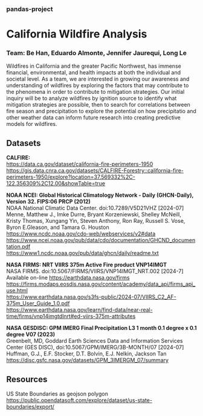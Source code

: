 ### pandas-project
# California Wildfire Analysis
### Team: Be Han, Eduardo Almonte, Jennifer Jaurequi, Long Le
Wildfires in California and the greater Pacific Northwest, has immense financial, environmental, and health impacts at both the individual and societal level. As a team, we are interested in growing our awareness and understanding of wildfires by exploring the factors that may contribute to the phenomena in order to contribute to mitigation strategies. Our initial inquiry will be to analyze wildfires by ignition source to identify what mitigation strategies are possible, then to search for correlations between fire season and precipitation to explore the potential on how precipitatio and other weather data can inform future research into creating predictive models for wildfires.
## Datasets
**CALFIRE:**<br>
https://data.ca.gov/dataset/california-fire-perimeters-1950<br>
https://gis.data.cnra.ca.gov/datasets/CALFIRE-Forestry::california-fire-perimeters-1950/explore?location=37.569332%2C-122.356309%2C12.00&showTable=true

**NOAA NCEI: Global Historical Climatology Network - Daily (GHCN-Daily), Version 32. FIPS:06 PRCP (2012)**<br>
NOAA National Climatic Data Center. doi:10.7289/V5D21VHZ [2024-07]<br>
Menne, Matthew J., Imke Durre, Bryant Korzeniewski, Shelley McNeill, Kristy Thomas, Xungang Yin, Steven Anthony, Ron Ray, Russell S. Vose, Byron E.Gleason, and Tamara G. Houston<br>
https://www.ncdc.noaa.gov/cdo-web/webservices/v2#data<br>
https://www.ncei.noaa.gov/pub/data/cdo/documentation/GHCND_documentation.pdf<br>
https://www1.ncdc.noaa.gov/pub/data/ghcn/daily/readme.txt

**NASA FIRMS: NRT VIIRS 375m Active Fire product VNP14IMGT**<br>
NASA FIRMS. doi:10.5067/FIRMS/VIIRS/VNP14IMGT_NRT.002 [2024-7]<br>
Available on-line https://earthdata.nasa.gov/firms<br>
https://firms.modaps.eosdis.nasa.gov/content/academy/data_api/firms_api_use.html<br>
https://www.earthdata.nasa.gov/s3fs-public/2024-07/VIIRS_C2_AF-375m_User_Guide_1.0.pdf<br>
https://www.earthdata.nasa.gov/learn/find-data/near-real-time/firms/vnp14imgtdlnrt#ed-viirs-375m-attributes

**NASA GESDISC: GPM IMERG Final Precipitation L3 1 month 0.1 degree x 0.1 degree V07 (2023)**<br>
Greenbelt, MD, Goddard Earth Sciences Data and Information Services Center (GES DISC), doi:10.5067/GPM/IMERG/3B-MONTH/07 [2024-07]<br>
Huffman, G.J., E.F. Stocker, D.T. Bolvin, E.J. Nelkin, Jackson Tan<br>
https://disc.gsfc.nasa.gov/datasets/GPM_3IMERGM_07/summary

## Resources
US State Boundaries as geojson polygon<br>
https://public.opendatasoft.com/explore/dataset/us-state-boundaries/export/